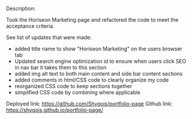 Description:

Took the Horiseon Marketing page and refactored the code to meet the acceptance criteria. 

See list of updates that were made:
- added title name to show "Horiseon Marketing" on the users browser tab
- Updated search engine optimization id to ensure when users click SEO in nav bar it takes them to this section
- added img alt text to both main content and side bar content sections 
- added comments in html/CSS code to clearly organize my code
- reorganized CSS code to keep sections together 
- simplified CSS code by combining where applicable 

Deployed link: https://github.com/Shygois/portfolio-page
Github link: https://shygois.github.io/portfolio-page/